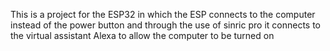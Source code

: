 <p>This is a project for the ESP32 in which the ESP connects to the computer instead of the power button and through the use of sinric pro it connects to the virtual assistant Alexa to allow the computer to be turned on </p>
